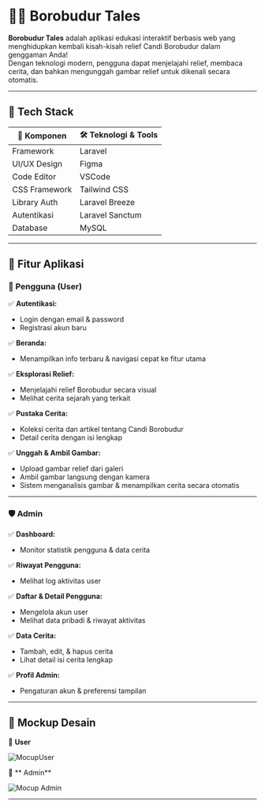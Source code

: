 # 📖✨ Borobudur Tales

**Borobudur Tales** adalah aplikasi edukasi interaktif berbasis web yang menghidupkan kembali kisah-kisah relief Candi Borobudur dalam genggaman Anda!  
Dengan teknologi modern, pengguna dapat menjelajahi relief, membaca cerita, dan bahkan mengunggah gambar relief untuk dikenali secara otomatis.  

---

## 🚀 Tech Stack

| 🔧 Komponen     | 🛠 Teknologi & Tools  |
|-----------------|-----------------------|
| Framework       | Laravel               |
| UI/UX Design    | Figma                 |
| Code Editor     | VSCode                |
| CSS Framework   | Tailwind CSS          |
| Library Auth    | Laravel Breeze        |
| Autentikasi     | Laravel Sanctum       |
| Database        | MySQL                 |

---

## 🎯 Fitur Aplikasi

### 👤 Pengguna (User)

✅ **Autentikasi:**
- Login dengan email & password
- Registrasi akun baru

✅ **Beranda:**
- Menampilkan info terbaru & navigasi cepat ke fitur utama

✅ **Eksplorasi Relief:**
- Menjelajahi relief Borobudur secara visual
- Melihat cerita sejarah yang terkait

✅ **Pustaka Cerita:**
- Koleksi cerita dan artikel tentang Candi Borobudur
- Detail cerita dengan isi lengkap

✅ **Unggah & Ambil Gambar:**
- Upload gambar relief dari galeri
- Ambil gambar langsung dengan kamera
- Sistem menganalisis gambar & menampilkan cerita secara otomatis

---

### 🛡 Admin

✅ **Dashboard:**
- Monitor statistik pengguna & data cerita

✅ **Riwayat Pengguna:**
- Melihat log aktivitas user

✅ **Daftar & Detail Pengguna:**
- Mengelola akun user
- Melihat data pribadi & riwayat aktivitas

✅ **Data Cerita:**
- Tambah, edit, & hapus cerita
- Lihat detail isi cerita lengkap

✅ **Profil Admin:**
- Pengaturan akun & preferensi tampilan

---

## 🎨 Mockup Desain

📱 **User**

![MocupUser](https://github.com/user-attachments/assets/00b35b89-b752-4c49-85a4-d2306a87a0d7)


🎯 ** Admin**  

![Mocup Admin](https://github.com/user-attachments/assets/42f7d56c-614a-4b17-8220-d89a1584fabb)

---

